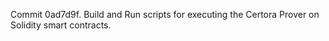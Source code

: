 Commit 0ad7d9f.                    Build and Run scripts for executing the Certora Prover on Solidity smart contracts.